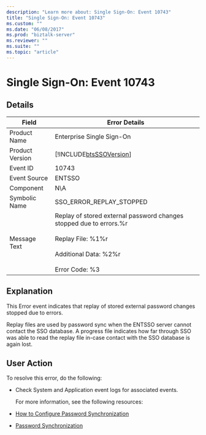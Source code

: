 ```yaml
---
description: "Learn more about: Single Sign-On: Event 10743"
title: "Single Sign-On: Event 10743"
ms.custom: ""
ms.date: "06/08/2017"
ms.prod: "biztalk-server"
ms.reviewer: ""
ms.suite: ""
ms.topic: "article"
---
```

# Single Sign-On: Event 10743
## Details  

| Field | Error Details |
|-----------------|----------------------------------------------------------------------------------------------------------------------------------------------------------------|
|  Product Name   |                                                                   Enterprise Single Sign-On                                                                    |
| Product Version |                                                   [!INCLUDE[btsSSOVersion](../includes/btsssoversion-md.md)]                                                   |
|    Event ID     |                                                                             10743                                                                              |
|  Event Source   |                                                                             ENTSSO                                                                             |
|    Component    |                                                                              N\A                                                                               |
|  Symbolic Name  |                                                                    SSO_ERROR_REPLAY_STOPPED                                                                    |
|  Message Text   | Replay of stored external password changes stopped due to errors.%r<br /><br /> Replay File: %1%r<br /><br /> Additional Data: %2%r<br /><br /> Error Code: %3 |

## Explanation  
 This Error event indicates that replay of stored external password changes stopped due to errors.  

 Replay files are used by password sync when the ENTSSO server cannot contact the SSO database. A progress file indicates how far through SSO was able to read the replay file in-case contact with the SSO database is again lost.  

## User Action  
 To resolve this error, do the following:  

- Check System and Application event logs for associated events.  

  For more information, see the following resources:  

- [How to Configure Password Synchronization](../core/how-to-configure-password-synchronization.md)  

- [Password Synchronization](../core/password-synchronization2.md)
